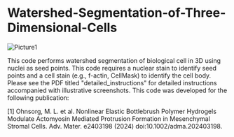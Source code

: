 # Watershed-Segmentation-of-Three-Dimensional-Cells
![Picture1](https://github.com/user-attachments/assets/8ab26611-a166-4ae3-9f2e-a02c0dbe89af)

This code performs watershed segmentation of biological cell in 3D using nuclei as seed points. This code requires a nuclear stain to identify seed points and a cell stain (e.g., f-actin, CellMask) to identify the cell body. Please see the PDF titled "detailed_instructions" for detailed instructions accompanied with illustrative screenshots. This code was developed for the following publication: 

[1] Ohnsorg, M. L. et al. Nonlinear Elastic Bottlebrush Polymer Hydrogels Modulate Actomyosin Mediated Protrusion Formation in Mesenchymal Stromal Cells. Adv. Mater. e2403198 (2024) doi:10.1002/adma.202403198.
  
